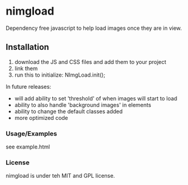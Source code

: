 # nimgload

Dependency free javascript to help load images once they are in view.

## Installation

1. download the JS and CSS files and add them to your project
2. link them
3. run this to initialize: NImgLoad.init();

In future releases:
* will add ability to set 'threshold' of when images will start to load
* ability to also handle 'background images' in elements
* ability to change the default classes added
* more optimized code

### Usage/Examples

see example.html

### License

nimgload is under teh MIT and GPL license.